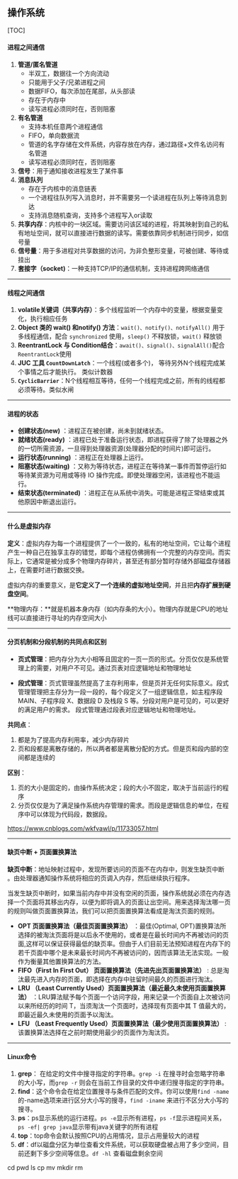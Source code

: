 ## 操作系统

[TOC]

#### 进程之间通信

1. **管道/匿名管道** 
   - 半双工，数据往一个方向流动
   - 只能用于父子/兄弟进程之间
   - 数据FIFO，每次添加在尾部，从头部读
   - 存在于内存中
   - 读写进程必须同时在，否则阻塞
2. **有名管道**
   - 支持本机任意两个进程通信
   - FIFO，单向数据流
   - 管道的名字存储在文件系统，内容存放在内存，通过路径+文件名访问有名管道
   - 读写进程必须同时在，否则阻塞
3. **信号**：用于通知接收进程发生了某件事
4. **消息队列**
   - 存在于内核中的消息链表
   - 一个进程往队列写入消息时，并不需要另一个读进程在队列上等待消息到达
   - 支持消息随机查询，支持多个进程写入or读取
5. **共享内存**：内核中的一块区域。需要访问该区域的进程，将其映射到自己的私有地址空间，就可以直接进行数据的读写。需要依靠同步机制进行同步，如信号量
6. **信号量**：用于多进程对共享数据的访问，为非负整形变量，可被创建、等待或挂出
7. **套接字（socket)**：一种支持TCP/IP的通信机制，支持进程跨网络通信

---

#### 线程之间通信

1. **volatile关键词（共享内存）**：多个线程监听一个内存中的变量，根据变量变化，执行相应任务
2. **Object 类的 wait() 和notify() 方法**：`wait()、notify()、notifyAll()` 用于多线程通信，配合 `synchronized` 使用，`sleep()` 不释放锁，`wait()` 释放锁
3. **ReentrantLock 与 Condition结合**：`await()、signal()、signalAll()`配合`ReentrantLock`使用
4. **JUC 工具 `CountDownLatch`**：一个线程(或者多个)， 等待另外N个线程完成某个事情之后才能执行。 类似计数器
5. **`CyclicBarrier`**：N个线程相互等待，任何一个线程完成之前，所有的线程都必须等待。类似水闸

---

#### 进程的状态

- **创建状态(new)** ：进程正在被创建，尚未到就绪状态。
- **就绪状态(ready)** ：进程已处于准备运行状态，即进程获得了除了处理器之外的一切所需资源，一旦得到处理器资源(处理器分配的时间片)即可运行。
- **运行状态(running)** ：进程正在处理器上运行。
- **阻塞状态(waiting)** ：又称为等待状态，进程正在等待某一事件而暂停运行如等待某资源为可用或等待 IO 操作完成。即使处理器空闲，该进程也不能运行。
- **结束状态(terminated)** ：进程正在从系统中消失。可能是进程正常结束或其他原因中断退出运行。

---

#### 什么是虚拟内存

**定义**：虚拟内存为每一个进程提供了一个一致的，私有的地址空间，它让每个进程产生一种自己在独享主存的错觉，即每个进程仿佛拥有一个完整的内存空间。而实际上，它通常是被分成多个物理内存碎片，甚至还有部分暂时存储外部磁盘存储器上，在需要时进行数据交换。

虚拟内存的重要意义，是**它定义了一个连续的虚拟地址空间**，并且把**内存扩展到硬盘空间**。

**物理内存：**就是机器本身内存（如内存条的大小）。物理内存就是CPU的地址线可以直接进行寻址的内存空间大小

---

#### 分页机制和分段机制的共同点和区别

- **页式管理**：把内存分为大小相等且固定的一页一页的形式。分页仅仅是系统管理上的需要，对用户不可见。通过页表对应逻辑地址和物理地址

- **段式管理**：页式管理虽然提高了主存利用率，但是页并无任何实际意义。段式管理管理把主存分为一段一段的，每个段定义了一组逻辑信息，如主程序段 MAIN、子程序段 X、数据段 D 及栈段 S 等。分段对用户是可见的，可以更好的满足用户的需求。 段式管理通过段表对应逻辑地址和物理地址。

**共同点**：

1. 都是为了提高内存利用率，减少内存碎片
2. 页和段都是离散存储的，所以两者都是离散分配的方式。但是页和段内部的空间都是连续的

**区别**：

1. 页的大小是固定的，由操作系统决定；段的大小不固定，取决于当前运行的程序
2. 分页仅仅是为了满足操作系统内存管理的需求。而段是逻辑信息的单位，在程序中可以体现为代码段，数据段。

https://www.cnblogs.com/wkfvawl/p/11733057.html

---

#### 缺页中断 + 页面置换算法

**缺页中断**：地址映射过程中，发现所要访问的页面不在内存中，则发生缺页中断 。由处理器通知操作系统将相应的页调入内存，然后继续执行程序。

当发生缺页中断时，如果当前内存中并没有空闲的页面，操作系统就必须在内存选择一个页面将其移出内存，以便为即将调入的页面让出空间。用来选择淘汰哪一页的规则叫做页面置换算法，我们可以把页面置换算法看成是淘汰页面的规则。

- **OPT 页面置换算法（最佳页面置换算法）** ：最佳(Optimal, OPT)置换算法所选择的被淘汰页面将是以后永不使用的，或者是在最长时间内不再被访问的页面,这样可以保证获得最低的缺页率。但由于人们目前无法预知进程在内存下的若千页面中哪个是未来最长时间内不再被访问的，因而该算法无法实现。一般作为衡量其他置换算法的方法。
- **FIFO（First In First Out） 页面置换算法（先进先出页面置换算法）** : 总是淘汰最先进入内存的页面，即选择在内存中驻留时间最久的页面进行淘汰。
- **LRU （Least Currently Used）页面置换算法（最近最久未使用页面置换算法）** ：LRU算法赋予每个页面一个访问字段，用来记录一个页面自上次被访问以来所经历的时间 T，当须淘汰一个页面时，选择现有页面中其 T 值最大的，即最近最久未使用的页面予以淘汰。
- **LFU （Least Frequently Used）页面置换算法（最少使用页面置换算法）** : 该置换算法选择在之前时期使用最少的页面作为淘汰页。

---

#### Linux命令

1. **grep**： 在给定的文件中搜寻指定的字符串。`grep -i` 在搜寻时会忽略字符串的大小写，而`grep -r` 则会在当前工作目录的文件中递归搜寻指定的字符串。
2. **find**：这个命令会在给定位置搜寻与条件匹配的文件。你可以使用`find -name` 的-name选项来进行区分大小写的搜寻，`find -iname` 来进行不区分大小写的搜寻。
3. **ps**：ps显示系统的运行进程。`ps -e`显示所有进程，`ps -f`显示进程间关系，`ps -ef| grep java`显示带有java关键字的所有进程
4. **top**：top命令会默认按照CPU的占用情况，显示占用量较大的进程
5. **df**：df以磁盘分区为单位查看文件系统，可以获取硬盘被占用了多少空间，目前还剩下多少空间等信息。`df -hl` 查看磁盘剩余空间

cd pwd ls cp mv mkdir rm